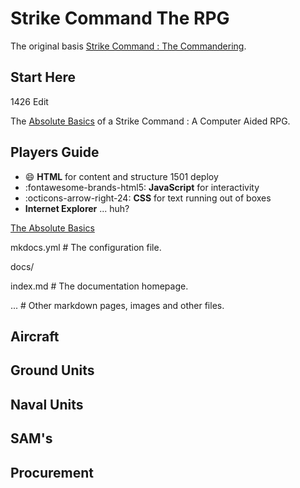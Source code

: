 
# Strike Command The RPG

  

The original basis [Strike Command : The Commandering](https://forums.somethingawful.com/showthread.php?threadid=3815107&userid=0&perpage=40&highlight=strike%20command&pagenumber=1).

  

## Start Here

1426 Edit

  

The [Absolute Basics](absolutebasics.md) of a Strike Command : A Computer Aided RPG.  

  

## Players Guide

<div class="grid cards" markdown>

- :smile: __HTML__ for content and structure 1501 deploy
- :fontawesome-brands-html5: __JavaScript__ for interactivity
- :octicons-arrow-right-24: __CSS__ for text running out of boxes
- __Internet Explorer__ ... huh?

</div>

  

[The Absolute Basics](absolutebasics.md)

  

mkdocs.yml # The configuration file.

docs/

index.md # The documentation homepage.

... # Other markdown pages, images and other files.

  

## Aircraft

  

## Ground Units

  

## Naval Units

  

## SAM's

  

## Procurement